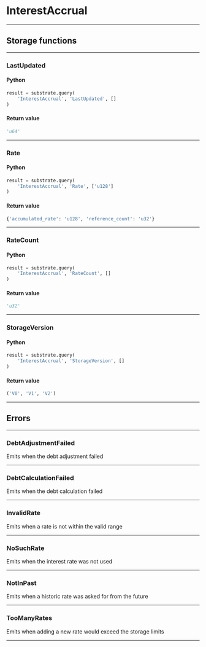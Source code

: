 
# InterestAccrual

---------
## Storage functions

---------
### LastUpdated

#### Python
```python
result = substrate.query(
    'InterestAccrual', 'LastUpdated', []
)
```

#### Return value
```python
'u64'
```
---------
### Rate

#### Python
```python
result = substrate.query(
    'InterestAccrual', 'Rate', ['u128']
)
```

#### Return value
```python
{'accumulated_rate': 'u128', 'reference_count': 'u32'}
```
---------
### RateCount

#### Python
```python
result = substrate.query(
    'InterestAccrual', 'RateCount', []
)
```

#### Return value
```python
'u32'
```
---------
### StorageVersion

#### Python
```python
result = substrate.query(
    'InterestAccrual', 'StorageVersion', []
)
```

#### Return value
```python
('V0', 'V1', 'V2')
```
---------
## Errors

---------
### DebtAdjustmentFailed
Emits when the debt adjustment failed

---------
### DebtCalculationFailed
Emits when the debt calculation failed

---------
### InvalidRate
Emits when a rate is not within the valid range

---------
### NoSuchRate
Emits when the interest rate was not used

---------
### NotInPast
Emits when a historic rate was asked for from the future

---------
### TooManyRates
Emits when adding a new rate would exceed the storage limits

---------